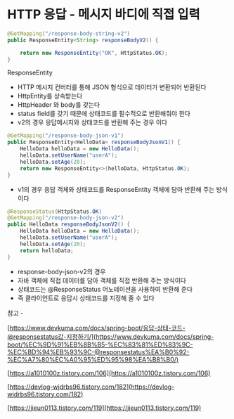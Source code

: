 # HTTP 응답 - 메시지 바디에 직접 입력

```java
@GetMapping("/response-body-string-v2")
public ResponseEntity<String> responseBodyV2() {

    return new ResponseEntity("OK", HttpStatus.OK);
}
```

ResponseEntity

- HTTP 메시지 컨버터를 통해 JSON 형식으로 데이터가 변환되어 반환된다
- HttpEntity를 상속받는다
- HttpHeader 와 body를 갖는다
- status field를 갖기 때문에 상태코드를 필수적으로 반환해줘야 한다
- v2의 경우 응답메시지와 상태코드를 반환해 주는 경우 이다

```java
@GetMapping("/response-body-json-v1")
public ResponseEntity<HelloData> responseBodyJsonV1() {
    HelloData helloData = new HelloData();
    helloData.setUserName("userA");
    helloData.setAge(20);
    return new ResponseEntity<>(helloData, HttpStatus.OK);
}
```

- v1의 경우 응답 객체와 상태코드를 ResponseEntity 객체에 담아 반환해 주는 방식이다

```java
@ResponseStatus(HttpStatus.OK)
@GetMapping("/response-body-json-v2")
public HelloData responseBodyJsonV2() {
    HelloData helloData = new HelloData();
    helloData.setUserName("userA");
    helloData.setAge(20);
    return helloData;
}
```

- response-body-json-v2의 경우
- 자바 객체에 직접 데이터를 담아 객체를 직접 반환해 주는 방식이다
- 상태코드는 @ResponseStatus 어노테이션을 사용하여 반환해 준다
- 즉  클라이언트로 응답시 상태코드를 지정해 줄 수 있다

참고 -

[https://www.devkuma.com/docs/spring-boot/응답-상태-코드-@responsestatus값-지정하기/](https://www.devkuma.com/docs/spring-boot/%EC%9D%91%EB%8B%B5-%EC%83%81%ED%83%9C-%EC%BD%94%EB%93%9C-@responsestatus%EA%B0%92-%EC%A7%80%EC%A0%95%ED%95%98%EA%B8%B0/)

[https://a1010100z.tistory.com/106](https://a1010100z.tistory.com/106)

[https://devlog-wjdrbs96.tistory.com/182](https://devlog-wjdrbs96.tistory.com/182)

[https://jieun0113.tistory.com/119](https://jieun0113.tistory.com/119)